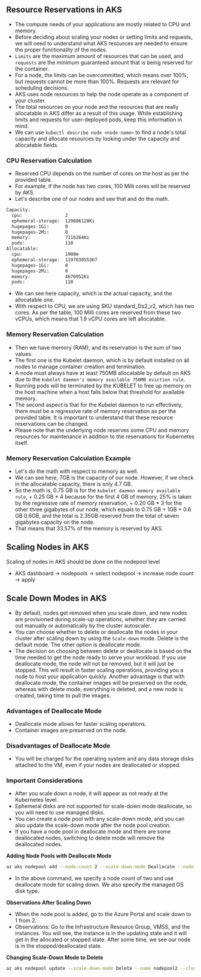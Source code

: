 ## Resource Reservations in AKS
- The compute needs of your applications are mostly related to CPU and memory.
- Before deciding about scaling your nodes or setting limits and requests, we will need to understand what AKS resources are needed to ensure the proper functionality of the nodes.
- `Limits` are the maximum amount of resources that can be used, and `requests` are the minimum guaranteed amount that is being reserved for the container.
- For a node, the limits can be overcommitted, which means over 100%, but requests cannot be more than 100%. Requests are relevant for scheduling decisions.
- AKS uses node resources to help the node operate as a component of your cluster.
- The total resources on your node and the resources that are really allocatable in AKS differ as a result of this usage. While establishing limits and requests for user-deployed pods, keep this information in mind.
- We can use `kubectl describe node <node-name>` to find a node's total capacity and allocate resources by looking under the capacity and allocatable fields.

### CPU Reservation Calculation

- Reserved CPU depends on the number of cores on the host as per the provided table.
- For example, if the node has two cores, 100 Milli cores will be reserved by AKS.
- Let's describe one of our nodes and see that and do the math.

```bash
Capacity:
  cpu:                2
  ephemeral-storage:  129886128Ki
  hugepages-1Gi:      0
  hugepages-2Mi:      0
  memory:             7116264Ki
  pods:               110
Allocatable:
  cpu:                1900m
  ephemeral-storage:  119703055367
  hugepages-1Gi:      0
  hugepages-2Mi:      0
  memory:             4670952Ki
  pods:               110
```

- We can see here capacity, which is the actual capacity, and the allocatable one.
- With respect to CPU, we are using SKU standard_Ds2_v2, which has two cores. As per the table, 100 Milli cores are reserved from these two vCPUs, which means that 1.9 vCPU cores are left allocatable.

### Memory Reservation Calculation
- Then we have memory (RAM), and its reservation is the sum of two values.
- The first one is the Kubelet daemon, which is by default installed on all nodes to manage container creation and termination.
- A node must always have at least 750MB allocatable by default on AKS due to the `kubelet daemon's memory available 750MB eviction rule`.
- Running pods will be terminated by the KUBELET to free up memory on the host machine when a host falls below that threshold for available memory.
- The second aspect is that for the Kubelet daemon to run effectively, there must be a regressive rate of memory reservation as per the provided table. It is important to understand that these resource reservations can be changed.
- Please note that the underlying node reserves some CPU and memory resources for maintenance in addition to the reservations for Kubernetes itself.
### Memory Reservation Calculation Example
- Let's do the math with respect to memory as well.
- We can see here, 7GB is the capacity of our node. However, if we check in the allocatable capacity, there is only 4.7 GB.
- So the math is, 0.75 GB is for the `kubelet daemon memory available rule`, + 0.25 GB * 4 because for the first 4 GB of memory, 25% is taken by the regressive rate of memory reservation, + 0.20 GB * 3 for the other three gigabytes of our node, which equals to 0.75 GB + 1GB + 0.6 GB 0.6GB, and the total is 2.35GB reserved from the total of seven gigabytes capacity on the node.
- That means that 33.57% of the memory is reserved by AKS.


## Scaling Nodes in AKS
Scaling of nodes in AKS should be done on the nodepool level
- AKS dashboard -> nodepools -> select nodepool -> increase node count -> apply

## Scale Down Modes in AKS
- By default, nodes get removed when you scale down, and new nodes are provisioned during scale-up operations, whether they are carried out manually or automatically by the cluster autoscaler.
- You can choose whether to delete or deallocate the nodes in your cluster after scaling down by using the `Scale-down` mode. Delete is the default mode. The other option is deallocate mode.
- The decision on choosing between delete or deallocate is based on the time needed to get the node ready to serve your workload. If you use deallocate mode, the node will not be removed, but it will just be stopped. This will result in faster scaling operations, providing you a node to host your application quickly. Another advantage is that with deallocate mode, the container images will be preserved on the node, whereas with delete mode, everything is deleted, and a new node is created, taking time to pull the images.

### Advantages of Deallocate Mode

- Deallocate mode allows for faster scaling operations.
- Container images are preserved on the node.

### Disadvantages of Deallocate Mode

- You will be charged for the operating system and any data storage disks attached to the VM, even if your nodes are deallocated or stopped.

### Important Considerations
- After you scale down a node, it will appear as not ready at the Kubernetes level.
- Ephemeral disks are not supported for scale-down mode deallocate, so you will need to use managed disks.
- You can create a node pool with any scale-down mode, and you can also update the scale-down mode after the node pool creation.
- If you have a node pool in deallocate mode and there are some deallocated nodes, switching to delete mode will remove the deallocated nodes.

**Adding Node Pools with Deallocate Mode**
```bash
az aks nodepool add --node-count 2 --scale-down-mode Deallocate --node-osdisk-type Managed --max-pods 10 --name nodepool2 --cluster-name myAKSCluster --resource-group myResourceGroup
```
- In the above command, we specify a node count of two and use deallocate mode for scaling down. We also specify the managed OS disk type.

**Observations After Scaling Down**
- When the node pool is added, go to the Azure Portal and scale down to 1 from 2.
- Observations: Go to the Infrastructure Resource Group, VMSS, and the instances. You will see, the instance is in the updating state and it will get in the allocated or stopped state. After some time, we see our node is in the stopped/deallocated state.

**Changing Scale-Down Mode to Delete**
```bash
az aks nodepool update --scale-down-mode Delete --name nodepool2 --cluster-name myAKSCluster --resource-group myResourceGroup
```
